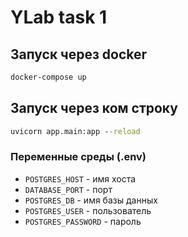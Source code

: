 # YLab task 1

## Запуск через docker
```bat
docker-compose up
```

## Запуск через ком строку
```bat
uvicorn app.main:app --reload
```

### Переменные среды (.env)
- `POSTGRES_HOST` - имя хоста
- `DATABASE_PORT` - порт
- `POSTGRES_DB` - имя базы данных
- `POSTGRES_USER` - пользователь
- `POSTGRES_PASSWORD` - пароль
